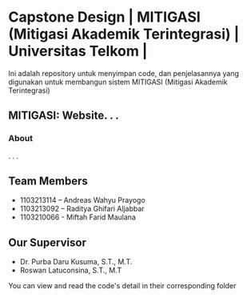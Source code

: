# Capstone Design | MITIGASI (Mitigasi Akademik Terintegrasi) | Universitas Telkom |

Ini adalah repository untuk menyimpan code, dan penjelasannya yang digunakan untuk membangun sistem MITIGASI (Mitigasi Akademik Terintegrasi)

## MITIGASI: Website. . .
### About
. . .

## Team Members
- 1103213114 – Andreas Wahyu Prayogo
- 1103213092 – Raditya Ghifari Aljabbar
- 1103210066 - Miftah Farid Maulana

## Our Supervisor
- Dr. Purba Daru Kusuma, S.T., M.T.
- Roswan Latuconsina, S.T., M.T

You can view and read the code's detail in their corresponding folder

